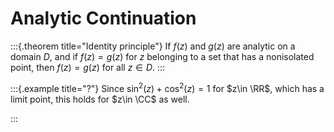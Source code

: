 # Analytic Continuation


:::{.theorem title="Identity principle"}
If $f(z)$ and $g(z)$ are analytic on a domain $D$, and if $f(z)=g(z)$ for $z$ belonging to a set that has a nonisolated point, then $f(z)=g(z)$ for all $z \in D$.
:::


:::{.example title="?"}
Since $\sin^2(z)+\cos^2(z) = 1$ for $z\in \RR$, which has a limit point, this holds for $z\in \CC$ as well.

:::



